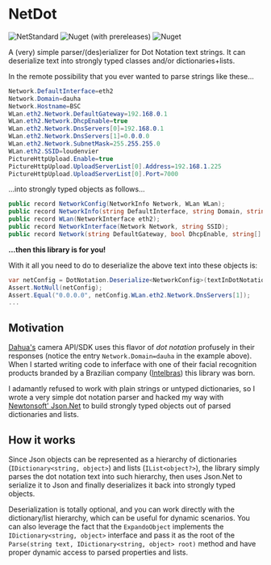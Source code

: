 # NetDot
![NetStandard](https://img.shields.io/badge/.NET%20Standard-2.0-lightgrey.svg) ![Nuget (with prereleases)](https://img.shields.io/nuget/vpre/NetDot)
  ![Nuget](https://img.shields.io/nuget/dt/NetDot)


A (very) simple parser/(des)erializer for Dot Notation text strings. It can deserialize text into strongly typed classes and/or dictionaries+lists. 

In the remote possibility that you ever wanted to parse strings like these...

```csharp
Network.DefaultInterface=eth2
Network.Domain=dauha
Network.Hostname=BSC
WLan.eth2.Network.DefaultGateway=192.168.0.1
WLan.eth2.Network.DhcpEnable=true
WLan.eth2.Network.DnsServers[0]=192.168.0.1
WLan.eth2.Network.DnsServers[1]=0.0.0.0
WLan.eth2.Network.SubnetMask=255.255.255.0
WLan.eth2.SSID=loudenvier
PictureHttpUpload.Enable=true
PictureHttpUpload.UploadServerList[0].Address=192.168.1.225
PictureHttpUpload.UploadServerList[0].Port=7000
```

...into strongly typed objects as follows...

```csharp
public record NetworkConfig(NetworkInfo Network, WLan WLan);
public record NetworkInfo(string DefaultInterface, string Domain, string Hostname);
public record WLan(NetworkInterface eth2);
public record NetworkInterface(Network Network, string SSID);
public record Network(string DefaultGateway, bool DhcpEnable, string[] DnsServers, string SubnetMask);
```

**...then this library is for you!** 

With it all you need to do to deserialize the above text into these objects is:
```csharp
var netConfig = DotNotation.Deserialize<NetworkConfig>(textInDotNotation);
Assert.NotNull(netConfig);
Assert.Equal("0.0.0.0", netConfig.WLan.eth2.Network.DnsServers[1]);
...
```
## Motivation
[Dahua's](https://www.dahuasecurity.com) camera API/SDK uses this flavor of *dot notation* profusely in their responses (notice the entry `Network.Domain=dauha` in the example above). When I started writing code to inferface with one of their facial recognition products branded by a Brazilian company ([Intelbras](https://www.intelbras.com)) this library was born. 

I adamantly refused to work with plain strings or untyped dictionaries, so I wrote a very simple dot notation parser and hacked my way with [Newtonsoft' Json.Net](https://www.newtonsoft.com/json) to build strongly typed objects out of parsed dictionaries and lists.

## How it works

Since Json objects can be represented as a hierarchy of dictionaries (`IDictionary<string, object>`) and lists (`IList<object?>`), the library simply parses the dot notation text into such hierarchy, then uses Json.Net to serialize it to Json and finally deserializes it back into strongly typed objects. 

Deserialization is totally optional, and you can work directly with the dictionary/list hierarchy, which can be useful for dynamic scenarios. You can also leverage the fact that the `ExpandoObject` implements the `IDictionary<string, object>` interface and pass it as the root of the `Parse(string text, IDictionary<string, object> root)` method and have proper dynamic access to parsed properties and lists.

